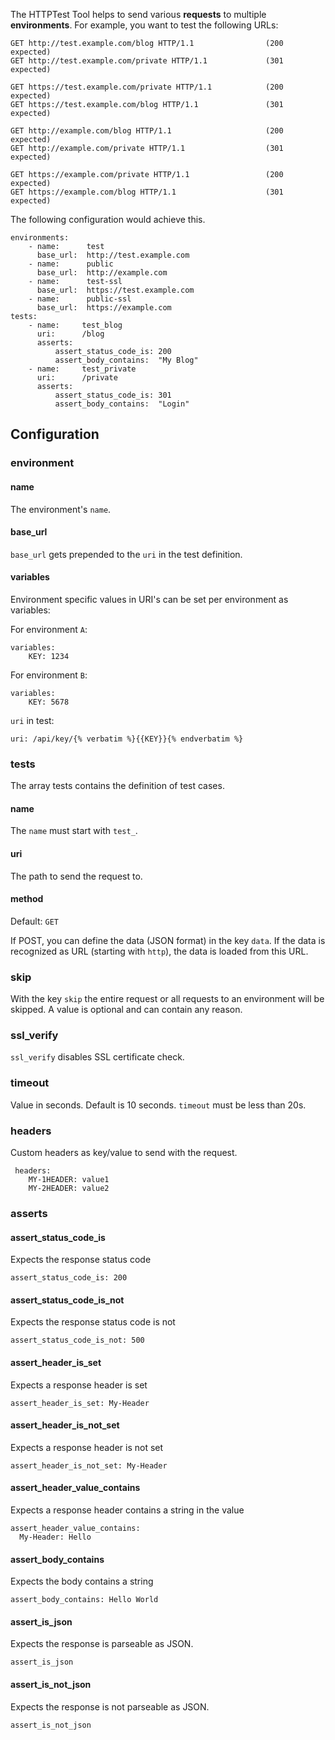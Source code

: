 The HTTPTest Tool helps to send various **requests** to multiple **environments**. For example, you want to test the following URLs:

    GET http://test.example.com/blog HTTP/1.1                (200 expected)
    GET http://test.example.com/private HTTP/1.1             (301 expected)
    
    GET https://test.example.com/private HTTP/1.1            (200 expected)
    GET https://test.example.com/blog HTTP/1.1               (301 expected)

    GET http://example.com/blog HTTP/1.1                     (200 expected)
    GET http://example.com/private HTTP/1.1                  (301 expected)
    
    GET https://example.com/private HTTP/1.1                 (200 expected)
    GET https://example.com/blog HTTP/1.1                    (301 expected)

The following configuration would achieve this.

    environments:
        - name:      test
          base_url:  http://test.example.com
        - name:      public
          base_url:  http://example.com
        - name:      test-ssl
          base_url:  https://test.example.com
        - name:      public-ssl
          base_url:  https://example.com
    tests:
        - name:     test_blog
          uri:      /blog
          asserts:
              assert_status_code_is: 200
              assert_body_contains:  "My Blog"
        - name:     test_private
          uri:      /private
          asserts:
              assert_status_code_is: 301
              assert_body_contains:  "Login"

## Configuration

### environment

#### name

The environment's `name`.

#### base_url

`base_url` gets prepended to the `uri` in the test definition.

#### variables

Environment specific values in URI's can be set per environment as variables:

For environment `A`:

    variables:
        KEY: 1234

For environment `B`:

    variables:
        KEY: 5678

`uri` in test:

    uri: /api/key/{% verbatim %}{{KEY}}{% endverbatim %}

### tests

The array tests contains the definition of test cases.

#### name

The `name` must start with `test_`.

#### uri

The path to send the request to.

#### method

Default: `GET`

If POST, you can define the data (JSON format) in the key `data`. If the data is recognized as URL (starting with `http`), the data is loaded from this URL.

### skip

With the key `skip` the entire request or all requests to an environment will be skipped. A value is optional and can contain any reason.

### ssl_verify

`ssl_verify` disables SSL certificate check.

### timeout

Value in seconds. Default is 10 seconds. `timeout` must be less than 20s.

### headers

Custom headers as key/value to send with the request.

     headers:
        MY-1HEADER: value1
        MY-2HEADER: value2

### asserts

#### assert_status_code_is
Expects the response status code

    assert_status_code_is: 200

#### assert_status_code_is_not
Expects the response status code is not

    assert_status_code_is_not: 500

#### assert_header_is_set
Expects a response header is set

    assert_header_is_set: My-Header

#### assert_header_is_not_set
Expects a response header is not set

    assert_header_is_not_set: My-Header

#### assert_header_value_contains
Expects a response header contains a string in the value

    assert_header_value_contains:
      My-Header: Hello 

#### assert_body_contains
Expects the body contains a string

    assert_body_contains: Hello World

#### assert_is_json
Expects the response is parseable as JSON.

    assert_is_json

#### assert_is_not_json
Expects the response is not parseable as JSON.

    assert_is_not_json
